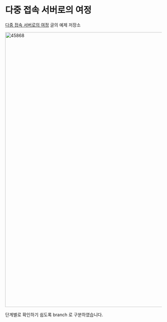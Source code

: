 # 다중 접속 서버로의 여정

[다중 접속 서버로의 여정](https://haril.dev/blog/2024/05/21/Journey-to-a-multi-connect-server) 글의 예제 저장소

<img width="885" alt="45868" src="https://github.com/songkg7/journey-to-a-multi-connect-server/assets/56438906/585d87f2-ac42-4aab-90b2-773b61e53263">

단계별로 확인하기 쉽도록 branch 로 구분하였습니다.
